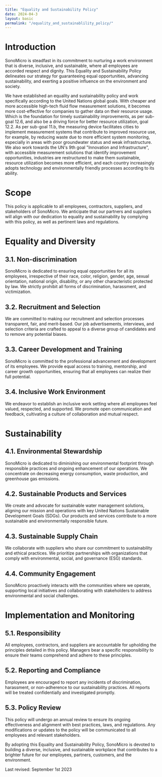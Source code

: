 ```yaml
---
title: "Equality and Sustainability Policy"
date: 2024-04-3
layout: basic
permalink: "/equality_and_sustainablility_policy/"
---
```


# Introduction
SonoMicro is steadfast in its commitment to nurturing a work environment that is diverse, inclusive, and sustainable, where all employees are accorded respect and dignity. This Equality and Sustainability Policy delineates our strategy for guaranteeing equal opportunities, advancing sustainability, and exerting a positive influence on the environment and society.

We have established an equality and sustainability policy and work specifically according to the United Nations global goals. With cheaper and more accessible high-tech fluid flow measurement solutions, it becomes more cost-effective for companies to gather data on their resource usage. Which is the foundation for timely sustainability improvements, as per sub-goal 12.6, and also be a driving force for better resource utilization, goal 12.2. As per sub-goal 11.b, the measuring device facilitates cities to implement measurement systems that contribute to improved resource use, for example, by reducing waste due to more efficient system monitoring, especially in areas with poor groundwater status and weak infrastructure. We also work towards the UN's 9th goal "Innovation and Infrastructure", with accessible measurement solutions that identify improvement opportunities, industries are restructured to make them sustainable, resource utilization becomes more efficient, and each country increasingly adopts technology and environmentally friendly processes according to its ability.

# Scope
This policy is applicable to all employees, contractors, suppliers, and stakeholders of SonoMicro. We anticipate that our partners and suppliers will align with our dedication to equality and sustainability by complying with this policy, as well as pertinent laws and regulations.

# Equality and Diversity
## 3.1. Non-discrimination
SonoMicro is dedicated to ensuring equal opportunities for all its employees, irrespective of their race, color, religion, gender, age, sexual orientation, national origin, disability, or any other characteristic protected by law. We strictly prohibit all forms of discrimination, harassment, and victimization.

## 3.2. Recruitment and Selection
We are committed to making our recruitment and selection processes transparent, fair, and merit-based. Our job advertisements, interviews, and selection criteria are crafted to appeal to a diverse group of candidates and to remove any potential biases.

## 3.3. Career Development and Training
SonoMicro is committed to the professional advancement and development of its employees. We provide equal access to training, mentorship, and career growth opportunities, ensuring that all employees can realize their full potential.

## 3.4. Inclusive Work Environment
We endeavor to establish an inclusive work setting where all employees feel valued, respected, and supported. We promote open communication and feedback, cultivating a culture of collaboration and mutual respect.

# Sustainability
## 4.1. Environmental Stewardship
SonoMicro is dedicated to diminishing our environmental footprint through responsible practices and ongoing enhancement of our operations. We concentrate on decreasing energy consumption, waste production, and greenhouse gas emissions.

## 4.2. Sustainable Products and Services
We create and advocate for sustainable water management solutions, aligning our mission and operations with key United Nations Sustainable Development Goals (SDGs). Our products and services contribute to a more sustainable and environmentally responsible future.

## 4.3. Sustainable Supply Chain
We collaborate with suppliers who share our commitment to sustainability and ethical practices. We prioritize partnerships with organizations that comply with environmental, social, and governance (ESG) standards.

## 4.4. Community Engagement
SonoMicro proactively interacts with the communities where we operate, supporting local initiatives and collaborating with stakeholders to address environmental and social challenges.

# Implementation and Monitoring
## 5.1. Responsibility
All employees, contractors, and suppliers are accountable for upholding the principles detailed in this policy. Managers bear a specific responsibility to ensure their teams comprehend and adhere to these principles.

## 5.2. Reporting and Compliance
Employees are encouraged to report any incidents of discrimination, harassment, or non-adherence to our sustainability practices. All reports will be treated confidentially and investigated promptly.

## 5.3. Policy Review
This policy will undergo an annual review to ensure its ongoing effectiveness and alignment with best practices, laws, and regulations. Any modifications or updates to the policy will be communicated to all employees and relevant stakeholders.

By adopting this Equality and Sustainability Policy, SonoMicro is devoted to building a diverse, inclusive, and sustainable workplace that contributes to a brighter future for our employees, partners, customers, and the environment.

Last revised: September 1st 2023
